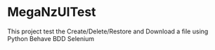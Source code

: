 # MegaNzUITest
This project test the Create/Delete/Restore and Download a file using Python Behave BDD Selenium
